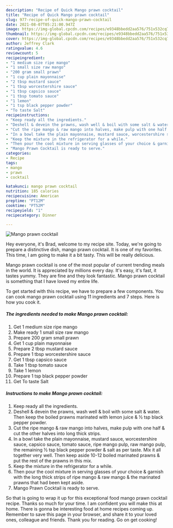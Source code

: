 ```yaml
---
description: "Recipe of Quick Mango prawn cocktail"
title: "Recipe of Quick Mango prawn cocktail"
slug: 977-recipe-of-quick-mango-prawn-cocktail
date: 2021-08-07T05:21:00.947Z
image: https://img-global.cpcdn.com/recipes/e9348bbedd2aa576/751x532cq70/mango-prawn-cocktail-recipe-main-photo.jpg
thumbnail: https://img-global.cpcdn.com/recipes/e9348bbedd2aa576/751x532cq70/mango-prawn-cocktail-recipe-main-photo.jpg
cover: https://img-global.cpcdn.com/recipes/e9348bbedd2aa576/751x532cq70/mango-prawn-cocktail-recipe-main-photo.jpg
author: Jeffrey Clark
ratingvalue: 4.6
reviewcount: 5
recipeingredient:
- "1 medium size ripe mango"
- "1 small size raw mango"
- "200 gram small prawn"
- "1 cup plain mayonnaise"
- "2 tbsp mustard sauce"
- "1 tbsp worcestershire sauce"
- "1 tbsp capsico sauce"
- "1 tbsp tomato sauce"
- "1 lemon"
- "1 tsp black pepper powder"
- "To taste Salt"
recipeinstructions:
- "Keep ready all the ingredients."
- "Deshell & devein the prawns, wash well & boil with some salt & water. Then keep the boiled prawns marinated with lemon juice & ½ tsp black pepper powder."
- "Cut the ripe mango & raw mango into halves, make pulp with one half & cut the other halves into long thick strips."
- "In a bowl take the plain mayonnaise, mustard sauce, worcestershire sauce, capsico sauce, tomato sauce, ripe mango pulp, raw mango pulp, the remaining ½ tsp black pepper powder & salt as per taste. Mix it all together very well. Then keep aside 10-12 boiled marinated prawns & put the rest of the prawns in this mix."
- "Keep the mixture in the refrigerator for a while."
- "Then pour the cool mixture in serving glasses of your choice & garnish with the long thick strips of ripe mango & raw mango & the marinated prawns that had been kept aside."
- "Mango Prawn Cocktail is ready to serve."
categories:
- Recipe
tags:
- mango
- prawn
- cocktail

katakunci: mango prawn cocktail 
nutrition: 185 calories
recipecuisine: American
preptime: "PT12M"
cooktime: "PT52M"
recipeyield: "1"
recipecategory: Dinner

---
```



![Mango prawn cocktail](https://img-global.cpcdn.com/recipes/e9348bbedd2aa576/751x532cq70/mango-prawn-cocktail-recipe-main-photo.jpg)

Hey everyone, it's Brad, welcome to my recipe site. Today, we're going to prepare a distinctive dish, mango prawn cocktail. It is one of my favorites. This time, I am going to make it a bit tasty. This will be really delicious.



Mango prawn cocktail is one of the most popular of current trending meals in the world. It is appreciated by millions every day. It's easy, it's fast, it tastes yummy. They are fine and they look fantastic. Mango prawn cocktail is something that I have loved my entire life.


To get started with this recipe, we have to prepare a few components. You can cook mango prawn cocktail using 11 ingredients and 7 steps. Here is how you cook it.

<!--inarticleads1-->

##### The ingredients needed to make Mango prawn cocktail:

1. Get 1 medium size ripe mango
1. Make ready 1 small size raw mango
1. Prepare 200 gram small prawn
1. Get 1 cup plain mayonnaise
1. Prepare 2 tbsp mustard sauce
1. Prepare 1 tbsp worcestershire sauce
1. Get 1 tbsp capsico sauce
1. Take 1 tbsp tomato sauce
1. Take 1 lemon
1. Prepare 1 tsp black pepper powder
1. Get To taste Salt




<!--inarticleads2-->

##### Instructions to make Mango prawn cocktail:

1. Keep ready all the ingredients.
1. Deshell & devein the prawns, wash well & boil with some salt & water. Then keep the boiled prawns marinated with lemon juice & ½ tsp black pepper powder.
1. Cut the ripe mango & raw mango into halves, make pulp with one half & cut the other halves into long thick strips.
1. In a bowl take the plain mayonnaise, mustard sauce, worcestershire sauce, capsico sauce, tomato sauce, ripe mango pulp, raw mango pulp, the remaining ½ tsp black pepper powder & salt as per taste. Mix it all together very well. Then keep aside 10-12 boiled marinated prawns & put the rest of the prawns in this mix.
1. Keep the mixture in the refrigerator for a while.
1. Then pour the cool mixture in serving glasses of your choice & garnish with the long thick strips of ripe mango & raw mango & the marinated prawns that had been kept aside.
1. Mango Prawn Cocktail is ready to serve.




So that is going to wrap it up for this exceptional food mango prawn cocktail recipe. Thanks so much for your time. I am confident you will make this at home. There is gonna be interesting food at home recipes coming up. Remember to save this page in your browser, and share it to your loved ones, colleague and friends. Thank you for reading. Go on get cooking!
